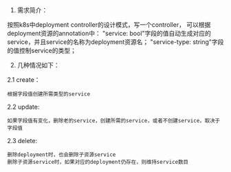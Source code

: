1. 需求简介：

  按照k8s中deployment controller的设计模式，写一个controller，
  可以根据deployment资源的annotation中：
  "service: bool"字段的值自动生成对应的service，并且service的名称为deployment资源名；
  "service-type: string"字段的值控制service的类型；


2. 几种情况如下：

  2.1 create：

    根据字段值创建所需类型的service

  2.2 update:

    如果字段值有变化，删除老的service，创建所需的service，或者不创建service，取决于字段值

  2.3 delete:

    删除deployment时，也会删除子资源service
    删除子资源service时，如果对应的deployment仍存在，则维持service数目
